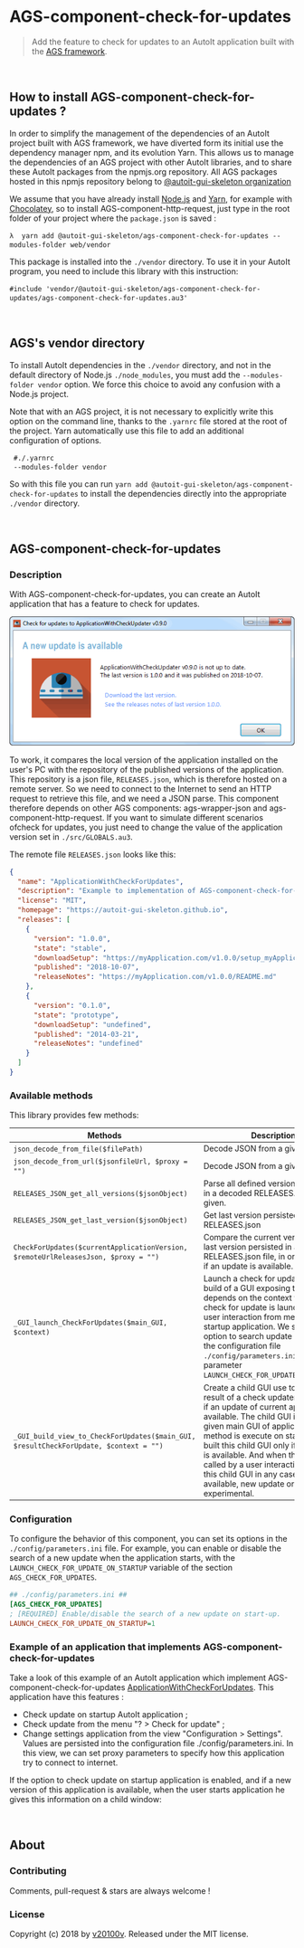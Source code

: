 AGS-component-check-for-updates
===============================

> Add the feature to check for updates to an AutoIt application built with the [AGS framework](https://v20100v.github.io/autoit-gui-skeleton/). 



<br/>

## How to install AGS-component-check-for-updates ?

In order to simplify the management of the dependencies of an AutoIt project built with AGS framework, we have diverted form its initial use the dependency manager npm, and its evolution Yarn. This allows us to manage the dependencies of an AGS project with other AutoIt libraries, and to share these AutoIt packages from the npmjs.org repository. All AGS packages hosted in this npmjs repository belong to [@autoit-gui-skeleton organization](https://www.npmjs.com/org/autoit-gui-skeleton)

We assume that you have already install [Node.js](https://nodejs.org/) and [Yarn](https://yarnpkg.com/lang/en/), for example with [Chocolatey](https://chocolatey.org/), so to install AGS-component-http-request, just type in the root folder of your project where the `package.json` is saved :

```
λ  yarn add @autoit-gui-skeleton/ags-component-check-for-updates --modules-folder web/vendor
```

This package is installed into the `./vendor` directory. To use it in your AutoIt program, you need to include this library with this instruction:

```autoit
#include 'vendor/@autoit-gui-skeleton/ags-component-check-for-updates/ags-component-check-for-updates.au3'
```



<br/>

## AGS's vendor directory

To install AutoIt dependencies in the `./vendor` directory, and not in the default directory of Node.js `./node_modules`, you must add the `--modules-folder vendor` option. We force this choice to avoid any confusion with a Node.js project. 

Note that with an AGS project, it is not necessary to explicitly write this option on the command line, thanks to the `.yarnrc` file stored at the root of the project. Yarn automatically use this file to add an additional configuration of options.

```
 #./.yarnrc 
 --modules-folder vendor
 ```
 
So with this file you can run `yarn add @autoit-gui-skeleton/ags-component-check-for-updates` to install the dependencies directly into the appropriate `./vendor` directory.



<br/> 

## AGS-component-check-for-updates

### Description

With AGS-component-check-for-updates, you can create an AutoIt application that has a feature to check for updates.

![ags-component-check-for-updates :: update available](https://raw.githubusercontent.com/autoit-gui-skeleton/ags-component-check-for-updates/master/example/ApplicationWithCheckForUpdates/docs/AGS-component-check-for-updates-update-available.png)

To work, it compares the local version of the application installed on the user's PC with the repository of the published versions of the application. This repository is a json file, `RELEASES.json`, which is therefore hosted on a remote server. So we need to connect to the Internet to send an HTTP request to retrieve this file, and we need a JSON parse. This component therefore depends on other AGS components: ags-wrapper-json and ags-component-http-request. If you want to simulate different scenarios ofcheck for updates, you just need to change the value of the application version set in `./src/GLOBALS.au3`.

The remote file `RELEASES.json` looks like this:

```json
{
  "name": "ApplicationWithCheckForUpdates",
  "description": "Example to implementation of AGS-component-check-for-updates",
  "license": "MIT",
  "homepage": "https://autoit-gui-skeleton.github.io",
  "releases": [
    {
      "version": "1.0.0",
      "state": "stable",
      "downloadSetup": "https://myApplication.com/v1.0.0/setup_myApplication_v1.0.0.exe",
      "published": "2018-10-07",
      "releaseNotes": "https://myApplication.com/v1.0.0/README.md"
    },
    {
      "version": "0.1.0",
      "state": "prototype",
      "downloadSetup": "undefined",
      "published": "2014-03-21",
      "releaseNotes": "undefined"
    }
  ]
}
```


### Available methods

This library provides few methods:

 Methods    | Description 
---------------|-------------
`json_decode_from_file($filePath)` | Decode JSON from a given local file.
`json_decode_from_url($jsonfileUrl, $proxy = "")` | Decode JSON from a given URL.
`RELEASES_JSON_get_all_versions($jsonObject)` | Parse all defined version(s) persisted in a decoded RELEASES.json file given.
`RELEASES_JSON_get_last_version($jsonObject)` | Get last version persisted in RELEASES.json
`CheckForUpdates($currentApplicationVersion, $remoteUrlReleasesJson, $proxy = "")` | Compare the current version with the last version persisted in an remote RELEASES.json file, in order to check if an update is available.
`_GUI_launch_CheckForUpdates($main_GUI, $context)` | Launch a check for updates. The build of a GUI exposing the results depends on the context when the check for update is launch : with an user interaction from menu or on startup application. We store the option to search update on starup in the configuration file `./config/parameters.ini` in parameter `LAUNCH_CHECK_FOR_UPDATE_ON_STARTUP`.
`_GUI_build_view_to_CheckForUpdates($main_GUI, $resultCheckForUpdate, $context = "")` | Create a child GUI use to expose the result of a check updater. It exposes if an update of current application is available. The child GUI is related to a given main GUI of application. If this method is execute on startup, we built this child GUI only if an update is available. And when this method is called by a user interaction, we built this child GUI in any case : no update available, new update or experimental.


### Configuration

To configure the behavior of this component, you can set its options in the `./config/parameters.ini` file. For example, you can enable or disable the search of a new update when the application starts, with the `LAUNCH_CHECK_FOR_UPDATE_ON_STARTUP` variable of the section `AGS_CHECK_FOR_UPDATES`.

```ini
## ./config/parameters.ini ##
[AGS_CHECK_FOR_UPDATES]
; [REQUIRED] Enable/disable the search of a new update on start-up.
LAUNCH_CHECK_FOR_UPDATE_ON_STARTUP=1
```


### Example of an application that implements AGS-component-check-for-updates

Take a look of this example of an AutoIt application which implement AGS-component-check-for-updates [ApplicationWithCheckForUpdates](https://github.com/autoit-gui-skeleton/AGS-component-check-for-updates/tree/master/example/ApplicationWithCheckForUpdates). This application have this features :

 - Check update on startup AutoIt application ;
 - Check update from the menu "? > Check for update" ;
 - Change settings application from the view "Configuration > Settings". Values are persisted into the configuration file ./config/parameters.ini. In this view, we can set proxy parameters to specify how this application try to connect to internet.

If the option to check update on startup application is enabled, and if a new version of this application is available, when the user starts application he gives this information on a child window:



<br/>
 
## About
  
### Contributing
 
Comments, pull-request & stars are always welcome !
 
### License
 
Copyright (c) 2018 by [v20100v](https://github.com/v20100v). Released under the MIT license.